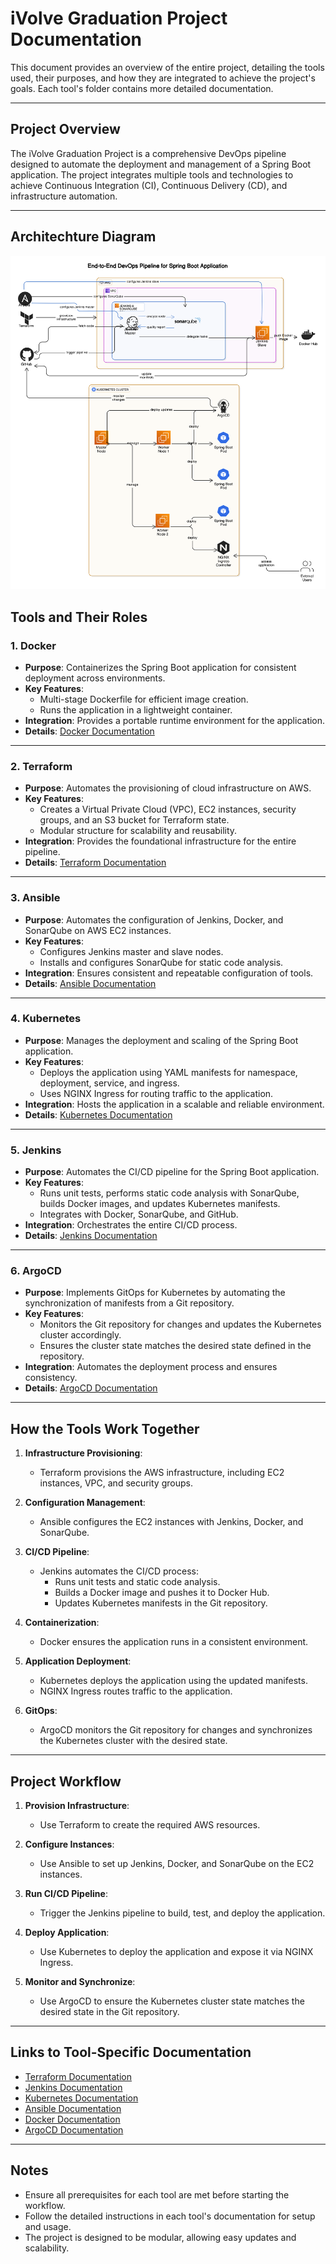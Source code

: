 # iVolve Graduation Project Documentation

This document provides an overview of the entire project, detailing the tools used, their purposes, and how they are integrated to achieve the project's goals. Each tool's folder contains more detailed documentation.

---

## **Project Overview**

The iVolve Graduation Project is a comprehensive DevOps pipeline designed to automate the deployment and management of a Spring Boot application. The project integrates multiple tools and technologies to achieve Continuous Integration (CI), Continuous Delivery (CD), and infrastructure automation.

---

## **Architechture Diagram**
![Architechture Diagram](./Architecture_Diagram.png)


## **Tools and Their Roles**

### 1. **Docker**
- **Purpose**: Containerizes the Spring Boot application for consistent deployment across environments.
- **Key Features**:
  - Multi-stage Dockerfile for efficient image creation.
  - Runs the application in a lightweight container.
- **Integration**: Provides a portable runtime environment for the application.
- **Details**: [Docker Documentation](./Resources/Docker/readme.md)

---

### 2. **Terraform**
- **Purpose**: Automates the provisioning of cloud infrastructure on AWS.
- **Key Features**:
  - Creates a Virtual Private Cloud (VPC), EC2 instances, security groups, and an S3 bucket for Terraform state.
  - Modular structure for scalability and reusability.
- **Integration**: Provides the foundational infrastructure for the entire pipeline.
- **Details**: [Terraform Documentation](./Resources/Terraform/readme.md)

---

### 3. **Ansible**
- **Purpose**: Automates the configuration of Jenkins, Docker, and SonarQube on AWS EC2 instances.
- **Key Features**:
  - Configures Jenkins master and slave nodes.
  - Installs and configures SonarQube for static code analysis.
- **Integration**: Ensures consistent and repeatable configuration of tools.
- **Details**: [Ansible Documentation](./Ansible/readme.md)

---

### 4. **Kubernetes**
- **Purpose**: Manages the deployment and scaling of the Spring Boot application.
- **Key Features**:
  - Deploys the application using YAML manifests for namespace, deployment, service, and ingress.
  - Uses NGINX Ingress for routing traffic to the application.
- **Integration**: Hosts the application in a scalable and reliable environment.
- **Details**: [Kubernetes Documentation](./Kubernetes/readme.md)

---

### 5. **Jenkins**
- **Purpose**: Automates the CI/CD pipeline for the Spring Boot application.
- **Key Features**:
  - Runs unit tests, performs static code analysis with SonarQube, builds Docker images, and updates Kubernetes manifests.
  - Integrates with Docker, SonarQube, and GitHub.
- **Integration**: Orchestrates the entire CI/CD process.
- **Details**: [Jenkins Documentation](./Jenkins/readme.md)

---

### 6. **ArgoCD**
- **Purpose**: Implements GitOps for Kubernetes by automating the synchronization of manifests from a Git repository.
- **Key Features**:
  - Monitors the Git repository for changes and updates the Kubernetes cluster accordingly.
  - Ensures the cluster state matches the desired state defined in the repository.
- **Integration**: Automates the deployment process and ensures consistency.
- **Details**: [ArgoCD Documentation](./ArgoCD/readme.md)

---

## **How the Tools Work Together**

1. **Infrastructure Provisioning**:
   - Terraform provisions the AWS infrastructure, including EC2 instances, VPC, and security groups.

2. **Configuration Management**:
   - Ansible configures the EC2 instances with Jenkins, Docker, and SonarQube.

3. **CI/CD Pipeline**:
   - Jenkins automates the CI/CD process:
     - Runs unit tests and static code analysis.
     - Builds a Docker image and pushes it to Docker Hub.
     - Updates Kubernetes manifests in the Git repository.

4. **Containerization**:
   - Docker ensures the application runs in a consistent environment.

5. **Application Deployment**:
   - Kubernetes deploys the application using the updated manifests.
   - NGINX Ingress routes traffic to the application.

6. **GitOps**:
   - ArgoCD monitors the Git repository for changes and synchronizes the Kubernetes cluster with the desired state.

---

## **Project Workflow**

1. **Provision Infrastructure**:
   - Use Terraform to create the required AWS resources.

2. **Configure Instances**:
   - Use Ansible to set up Jenkins, Docker, and SonarQube on the EC2 instances.

3. **Run CI/CD Pipeline**:
   - Trigger the Jenkins pipeline to build, test, and deploy the application.

4. **Deploy Application**:
   - Use Kubernetes to deploy the application and expose it via NGINX Ingress.

5. **Monitor and Synchronize**:
   - Use ArgoCD to ensure the Kubernetes cluster state matches the desired state in the Git repository.

---

## **Links to Tool-Specific Documentation**

- [Terraform Documentation](./Resources/Terraform/readme.md)
- [Jenkins Documentation](./Resources/Jenkins/readme.md)
- [Kubernetes Documentation](./Kubernetes/readme.md)
- [Ansible Documentation](./Resources/Ansible/readme.md)
- [Docker Documentation](./Resources/Docker/readme.md)
- [ArgoCD Documentation](./Resources/ArgoCD/readme.md)

---

## **Notes**

- Ensure all prerequisites for each tool are met before starting the workflow.
- Follow the detailed instructions in each tool's documentation for setup and usage.
- The project is designed to be modular, allowing easy updates and scalability.
